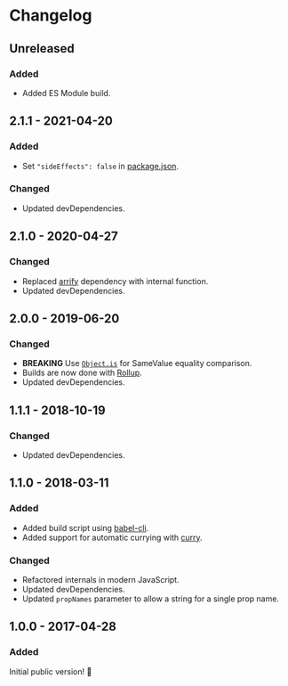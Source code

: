 # Changelog

## Unreleased

### Added

- Added ES Module build.

## 2.1.1 - 2021-04-20

### Added

- Set `"sideEffects": false` in [package.json](./package.json).

### Changed

- Updated devDependencies.

## 2.1.0 - 2020-04-27

### Changed

- Replaced [arrify](https://www.npmjs.com/package/arrify) dependency with internal function.
- Updated devDependencies.

## 2.0.0 - 2019-06-20

### Changed

- **BREAKING** Use [`Object.is`](https://developer.mozilla.org/en-US/docs/Web/JavaScript/Reference/Global_Objects/Object/is) for SameValue equality comparison.
- Builds are now done with [Rollup](http://rollupjs.org).
- Updated devDependencies.

## 1.1.1 - 2018-10-19

### Changed

- Updated devDependencies.

## 1.1.0 - 2018-03-11

### Added

- Added build script using [babel-cli](https://www.npmjs.com/package/babel-cli).
- Added support for automatic currying with [curry](https://www.npmjs.com/package/curry).

### Changed

- Refactored internals in modern JavaScript.
- Updated devDependencies.
- Updated `propNames` parameter to allow a string for a single prop name.

## 1.0.0 - 2017-04-28

### Added

Initial public version! :tada:
